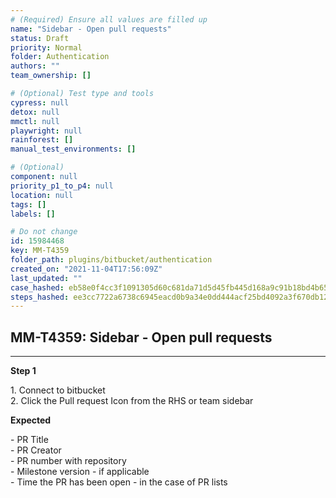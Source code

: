 ```yaml
---
# (Required) Ensure all values are filled up
name: "Sidebar - Open pull requests"
status: Draft
priority: Normal
folder: Authentication
authors: ""
team_ownership: []

# (Optional) Test type and tools
cypress: null
detox: null
mmctl: null
playwright: null
rainforest: []
manual_test_environments: []

# (Optional)
component: null
priority_p1_to_p4: null
location: null
tags: []
labels: []

# Do not change
id: 15984468
key: MM-T4359
folder_path: plugins/bitbucket/authentication
created_on: "2021-11-04T17:56:09Z"
last_updated: ""
case_hashed: eb58e0f4cc3f1091305d60c681da71d5d45fb445d168a9c91b18bd4b652c033dce5e01cc08b72b64952734b8517befec
steps_hashed: ee3cc7722a6738c6945eacd0b9a34e0dd444acf25bd4092a3f670db12b7ff579dd9a8a46b099999499b4a8317c70c15a
---
```


## MM-T4359: Sidebar - Open pull requests

---

**Step 1**

1\. Connect to bitbucket\
2\. Click the Pull request Icon from the RHS or team sidebar

**Expected**

\- PR Title\
\- PR Creator\
\- PR number with repository\
\- Milestone version - if applicable\
\- Time the PR has been open - in the case of PR lists

